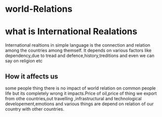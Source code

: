 # world-Relations
<!DOCTYPE html>
<html>
  <head>
    <title>International Relations</title>
    
  </head>
  <body>
  <h1>what is International Realations</h1>
    <p>International realtions in simple language is the connection and relation among the countries among themself.
    It depends on various factors like dependency,due to tread and defence,history,treditions and even we can say on religion etc</p>
  <h2>How it affects us</h2>
      <p>some people thing there is no impact of world relation on  common people life but its completely wrong it impacts.Price of oil,price of thing we export from othe countries,out travelling ,infrastructural and technological developement,emotions and various things are depend on relation of our country with other countries.</p>
    
  </body>
</html>
